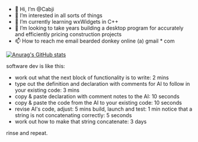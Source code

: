 - 👋 Hi, I’m @Cabji
- 👀 I’m interested in all sorts of things
- 🌱 I’m currently learning wxWidgets in C++
- 💞️ I’m looking to take years building a desktop program for accurately and efficiently pricing construction projects
- 📫 How to reach me email bearded donkey online (a) gmail * com

[![Anurag's GitHub stats](https://github-readme-stats.vercel.app/api?username=cabji)](https://github.com/anuraghazra/github-readme-stats)

software dev is like this: 

- work out what the next block of functionality is to write: 2 mins
- type out the definition and declaration with comments for AI to follow in your existing code: 3 mins
- copy & paste declaration with comment notes to the AI: 10 seconds
- copy & paste the code from the AI to your existing code: 10 seconds
- revise AI's code, adjust: 5 mins
build, launch and test: 1 min
notice that a string is not concatenating correctly: 5 seconds
- work out how to make that string concatenate: 3 days

rinse and repeat.
<!---
Cabji/Cabji is a ✨ special ✨ repository because its `README.md` (this file) appears on your GitHub profile.
You can click the Preview link to take a look at your changes.
--->

